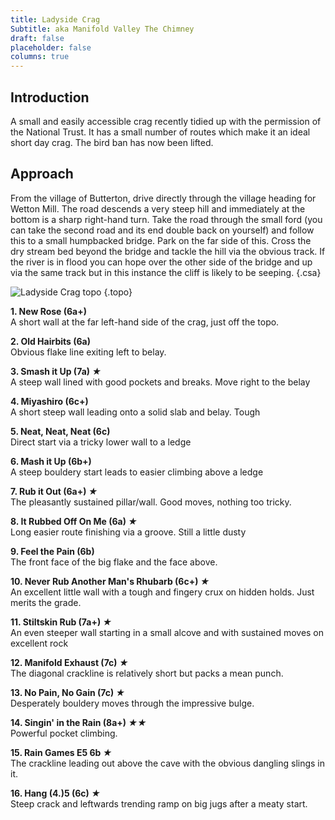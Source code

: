 ```yaml
---
title: Ladyside Crag
Subtitle: aka Manifold Valley The Chimney
draft: false
placeholder: false
columns: true
---
```



## Introduction

A small and easily accessible crag recently tidied up with the permission of the National Trust. It has a small number of routes which make it an ideal short day crag. The bird ban has now been lifted.

## Approach

From the village of Butterton, drive directly through the village heading for Wetton Mill. The road descends a very steep hill and immediately at the bottom is a sharp right-hand turn. Take the road through the small ford (you can take the second road and its end double back on yourself) and follow this to a small humpbacked bridge. Park on the far side of this. Cross the dry stream bed beyond the bridge and tackle the hill via the obvious track. If the river is in flood you can hope over the other side of the bridge and up via the same track but in this instance the cliff is likely to be seeping.
{.csa}

![Ladyside Crag topo](/img/peak/dovedale/ladyside.jpg)
{.topo}

**1. New Rose (6a+)**  
A short wall at the far left-hand side of the crag, just off the topo.

**2. Old Hairbits (6a)**  
Obvious flake line exiting left to belay.

**3. Smash it Up (7a) *★***  
A steep wall lined with good pockets and breaks. Move right to the belay

**4. Miyashiro (6c+)**  
A short steep wall leading onto a solid slab and belay. Tough

**5. Neat, Neat, Neat (6c)**  
Direct start via a tricky lower wall to a ledge

**6. Mash it Up (6b+)**  
A steep bouldery start leads to easier climbing above a ledge

**7. Rub it Out (6a+) *★***  
The pleasantly sustained pillar/wall. Good moves, nothing too tricky.

**8. It Rubbed Off On Me (6a) *★***  
Long easier route finishing via a groove. Still a little dusty

**9. Feel the Pain (6b)**  
The front face of the big flake and the face above.

**10. Never Rub Another Man's Rhubarb (6c+) *★***  
An excellent little wall with a tough and fingery crux on hidden holds. Just merits the grade.

**11. Stiltskin Rub (7a+) *★***  
An even steeper wall starting in a small alcove and with sustained moves on excellent rock

**12. Manifold Exhaust (7c) *★***  
The diagonal crackline is relatively short but packs a mean punch.

**13. No Pain, No Gain (7c) *★***  
Desperately bouldery moves through the impressive bulge.

**14. Singin' in the Rain (8a+) *★★***  
Powerful pocket climbing.

**15. Rain Games E5 6b *★***  
The crackline leading out above the cave with the obvious dangling slings in it.

**16. Hang (4.)5 (6c) *★***  
Steep crack and leftwards trending ramp on big jugs after a meaty start.